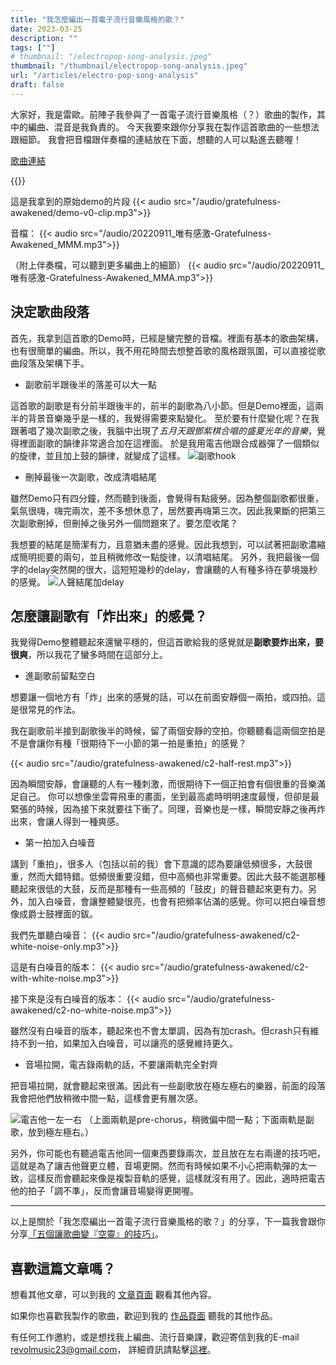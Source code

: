 ```yaml
---
title: "我怎麼編出一首電子流行音樂風格的歌？"
date: 2023-03-25
description: "" 
tags: [""]
# thumbnail: "/electropop-song-analysis.jpeg"
thumbnail: "/thumbnail/electropop-song-analysis.jpeg"
url: "/articles/electro-pop-song-analysis"
draft: false
---
```



大家好，我是雷歐。前陣子我參與了一首電子流行音樂風格（？）歌曲的製作，其中的編曲、混音是我負責的。
今天我要來跟你分享我在製作這首歌曲的一些想法跟細節。
我會把音檔跟伴奏檔的連結放在下面，想聽的人可以點進去聽喔！

[歌曲連結](/portfolio/arrangement/music-gratefulness-awakened)

{{<youtube Rh34y_765A0>}}


這是我拿到的原始demo的片段
{{< audio src="/audio/gratefulness-awakened/demo-v0-clip.mp3">}}

音檔： 
{{< audio src="/audio/20220911_唯有感激-Gratefulness-Awakened_MMM.mp3">}}

（附上伴奏檔，可以聽到更多編曲上的細節）
{{< audio src="/audio/20220911_唯有感激-Gratefulness-Awakened_MMA.mp3">}}

## 決定歌曲段落

首先，我拿到這首歌的Demo時，已經是蠻完整的音檔。裡面有基本的歌曲架構，也有很簡單的編曲。所以，我不用花時間去想整首歌的風格跟氛圍，可以直接從歌曲段落及架構下手。

* 副歌前半跟後半的落差可以大一點

這首歌的副歌是有分前半跟後半的，前半的副歌為八小節。但是Demo裡面，這兩半的背景音樂幾乎是一樣的，我覺得需要來點變化。
至於要有什麼變化呢？在我跟著唱了幾次副歌之後，我腦中出現了*五月天跟鄧紫棋合唱的盛夏光年的音樂*，覺得裡面副歌的韻律非常適合加在這裡面。
於是我用電吉他跟合成器彈了一個類似的旋律，並且加上鼓的韻律，就變成了這樣。
![副歌hook](/song-analysis/gratefulness-awakened/c1-hook-2.png)


* 刪掉最後一次副歌，改成清唱結尾

雖然Demo只有四分鐘，然而聽到後面，會覺得有點疲勞。因為整個副歌都很重，氣氛很嗨，嗨完兩次，差不多想休息了，居然要再嗨第三次。因此我果斷的把第三次副歌刪掉，但刪掉之後另外一個問題來了。要怎麼收尾？

我想要的結尾是簡潔有力，且意猶未盡的感覺。因此我想到，可以試著把副歌濃縮成簡明扼要的兩句，並且稍微修改一點旋律，以清唱結尾。
另外，我把最後一個字的delay突然開的很大，這短短幾秒的delay，會讓聽的人有種多待在夢境幾秒的感覺。
![人聲結尾加delay](/song-analysis/gratefulness-awakened/vox-delay.png)



## 怎麼讓副歌有「炸出來」的感覺？

我覺得Demo整體聽起來還蠻平穩的，但這首歌給我的感覺就是**副歌要炸出來，要很爽**，所以我花了蠻多時間在這部分上。

* 進副歌前留點空白

想要讓一個地方有「炸」出來的感覺的話，可以在前面安靜個一兩拍，或四拍。這是很常見的作法。

我在副歌前半接到副歌後半的時候，留了兩個安靜的空拍。你聽聽看這兩個空拍是不是會讓你有種「很期待下一小節的第一拍是重拍」的感覺？

{{< audio src="/audio/gratefulness-awakened/c2-half-rest.mp3">}}

因為瞬間安靜，會讓聽的人有一種刺激，而很期待下一個正拍會有個很重的音樂滿足自己。
你可以想像坐雲霄飛車的畫面，坐到最高處時明明速度最慢，但卻是最緊張的時候，因為接下來就要往下衝了。同理，音樂也是一樣，瞬間安靜之後再炸出來，會讓人得到一種爽感。


* 第一拍加入白噪音

講到「重拍」，很多人（包括以前的我）會下意識的認為要讓低頻很多，大鼓很重，然而大錯特錯。低頻很重要沒錯，但中高頻也非常重要。因此大鼓不能選那種聽起來很低的大鼓，反而是那種有一些高頻的「鼓皮」的聲音聽起來更有力。另外，加入白噪音，會讓整體變很亮，也會有把頻率佔滿的感覺。你可以把白噪音想像成爵士鼓裡面的鈸。

我們先單聽白噪音：
{{< audio src="/audio/gratefulness-awakened/c2-white-noise-only.mp3">}}

這是有白噪音的版本：
{{< audio src="/audio/gratefulness-awakened/c2-with-white-noise.mp3">}}

接下來是沒有白噪音的版本：
{{< audio src="/audio/gratefulness-awakened/c2-no-white-noise.mp3">}}

雖然沒有白噪音的版本，聽起來也不會太單調，因為有加crash。但crash只有維持不到一拍，如果加入白噪音，可以讓亮的感覺維持更久。


* 音場拉開，電吉錄兩軌的話，不要讓兩軌完全對齊

把音場拉開，就會聽起來很滿。因此有一些副歌放在極左極右的樂器，前面的段落我會把他們放稍微中間一點，這樣會更有層次感。

![電吉他一左一右](/gratefulness-awakened/pan-EG-LR.png)
（上面兩軌是pre-chorus，稍微偏中間一點；下面兩軌是副歌，放到極左極右。）

另外，你可能也有聽過電吉他同一個東西要錄兩次，並且放在左右兩邊的技巧吧，這就是為了讓吉他聲更立體，音場更開。然而有時候如果不小心把兩軌彈的太一致，這樣反而會聽起來像是複製音軌的感覺，這樣就沒有用了。因此，適時把電吉他的拍子「調不準」，反而會讓音場變得更開喔。

---

以上是關於「我怎麼編出一首電子流行音樂風格的歌？」的分享，下一篇我會跟你分享[「五個讓歌曲變『空靈』的技巧」](/articles/five-skills-to-make-your-music-intagible)。

## 喜歡這篇文章嗎？

想看其他文章，可以到我的 [文章頁面](/articles) 觀看其他內容。

如果你也喜歡我製作的歌曲，歡迎到我的 [作品頁面](/portfolio/arrangement/all) 聽我的其他作品。

有任何工作邀約，或是想找我上編曲、流行音樂課，歡迎寄信到我的E-mail <revolmusic23@gmail.com>，
詳細資訊請點擊[這裡](/about)。